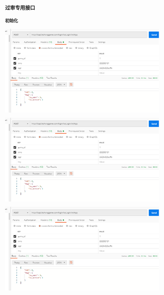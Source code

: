 ### 过审专用接口

#### 初始化

![image](https://github.com/Dosen2017/IOSreview/raw/master/initApp.png?raw=true)

![image](https://github.com/Dosen2017/IOSreview/blob/master/initApp.png)

![image](https://github.com/Dosen2017/IOSreview/blob/master/initApp.png?raw=true)


